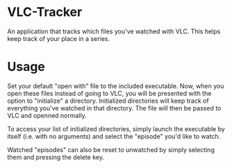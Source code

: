 # VLC-Tracker
An application that tracks which files you've watched with VLC. This helps keep track of your place in a series.

# Usage
Set your default "open with" file to the included executable. Now, when you open these files instead of going to VLC, you will be presented with the option to "initialize" a directory. Initialized directories will keep track of everything you've watched in that directory. The file will then be passed to VLC and openned normally.

To access your list of initialized directories, simply launch the executable by itself (i.e. with no arguments) and select the "episode" you'd like to watch.

Watched "episodes" can also be reset to unwatched by simply selecting them and pressing the delete key.
